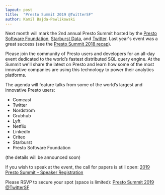 ```yaml
---
layout: post
title:  "Presto Summit 2019 @TwitterSF"
author: Kamil Bajda-Pawlikowski
---
```


Next month will mark the 2nd annual Presto Summit hosted by the
[Presto Software Foundation]({{site.url}}/foundation.html),
[Starburst Data](https://starburstdata.com), and [Twitter](https://twitter.com). Last year's event was
a great success (see the
[Presto Summit 2018 recap](https://www.starburstdata.com/technical-blog/presto-summit-2018-recap/)).

Please join the community of Presto users and developers for an all-day event dedicated to the world’s fastest 
distributed SQL query engine. At the Summit we'll share the latest on Presto and learn how some of the most 
innovative companies are using this technology to power their analytics platforms.

The agenda will feature talks from some of the world’s largest and innovative Presto users:
* Comcast
* Twitter
* Nordstrom
* Grubhub
* Lyft
* Netflix
* LinkedIn
* Criteo
* Starburst
* Presto Software Foundation

(the details will be announced soon)

If you wish to speak at the event, the call for papers is still open:
[2019 Presto Summit – Speaker Registration](https://www.starburstdata.com/2019-presto-summit-speaker-registration/)

Please RSVP to secure your spot (space is limited):
[Presto Summit 2019 @TwitterSF](https://prestosummit.splashthat.com/)
